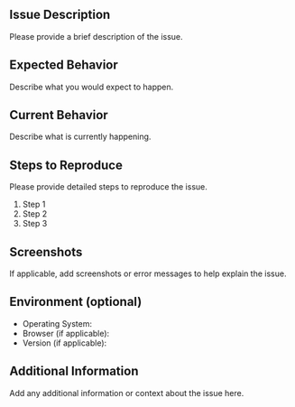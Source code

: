 ## Issue Description

Please provide a brief description of the issue.

## Expected Behavior

Describe what you would expect to happen.

## Current Behavior

Describe what is currently happening.

## Steps to Reproduce

Please provide detailed steps to reproduce the issue.

1. Step 1
2. Step 2
3. Step 3

## Screenshots

If applicable, add screenshots or error messages to help explain the issue.

## Environment (optional)

- Operating System: 
- Browser (if applicable): 
- Version (if applicable): 

## Additional Information

Add any additional information or context about the issue here.